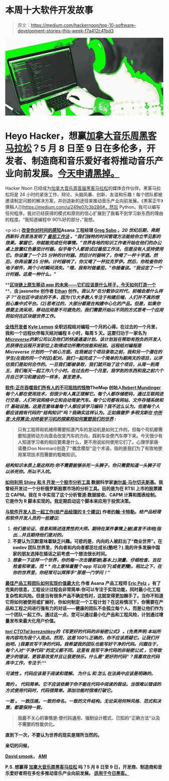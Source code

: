 # 本周十大软件开发故事

> 原文：<https://medium.com/hackernoon/top-10-software-development-stories-this-week-f7a412c41bd3>

![](img/856456eea631ab453495208310300b0a.png)

# Heyo Hacker，想赢[加拿大音乐周黑客马拉松](https://goo.gl/EFPgv4)？5 月 8 日至 9 日在多伦多，开发者、制造商和音乐爱好者将推动音乐产业向前发展。[今天申请黑掉。](https://goo.gl/JFK8HB)

Hacker Noon 已经成为[加拿大音乐周首届黑客马拉松](https://goo.gl/EFPgv4)的媒体合作伙伴。黑客马拉松将是 24 小时的紧张工作、辩论、头脑风暴、创新、友谊和乐趣！每个团队都被邀请制定问题的解决方案，并创造新的途径来推动音乐产业向前发展。《黑客正午》撰稿人[](https://medium.com/u/249e07c3b286#，然后 Python。我可以编写任何程序。我对已经获得的模式和原则的信心扩展到了我看不到学习新东西的理由的程度。“我知道编程中 90%好的部分，”我想。</p><p id=) [**改变你对时间的感知**](https://hackernoon.com/change-how-you-perceive-time-618282a1a9ec)**Asana 工程经理 [Greg Sabo](https://medium.com/u/5182310d740b?source=post_page-----f7a412c41bd3--------------------------------) 。*20 世纪后期，弗朗西斯科·西里洛发明了* [*番茄工作法*](https://francescocirillo.com/products/the-pomodoro-technique) *。“我们独特的时间管理方法能给你立竿见影的效果。掌握它，你就能完成任何事情。”世界各地的知识工作者开始在他们的办公桌上放置红色番茄计时器。似乎每个人都尝试过番茄工作法，但是没有人坚持使用它。你设置了一个 25 分钟的计时器。然后计时器响了，你喝了一杯十字酒。然后，你再设置 25 分钟。计时器响了，你又喝了一杯拉克罗伊。然后，你检查你的电子邮件，两个小时瞬间消失。“哦，我有时做番茄，”你接着说。“我设定了一个计时器。这是一种什么。”***

**[**区块链上原生移动 app 的未来——它们应该是什么样子，今天如何打造一个**](https://hackernoon.com/the-future-of-native-mobile-apps-on-blockchain-what-they-should-look-like-and-how-to-build-one-d25024db07d5) **。**由 jasonette 创作者 [Ethan](https://medium.com/u/a61d4adf872b?source=post_page-----f7a412c41bd3--------------------------------) 创作。*我认为“在分散协议时代，前端会是什么样子？”在社区中谈论的不多，因为:(1)大多数人专注于构建后端，人们并不真的想担心集中式平台。(2)思考过的，大部分都是在构建中心化的产品。但是，如果你想要主流采用，移动应用是不可避免的，我们需要开始以不同的方式思考一个应用将如何在区块链世界工作。***

**[**全栈开发者**](https://hackernoon.com/what-ive-learned-from-full-time-remote-pair-programming-for-a-month-c8070c5b901f) **[Kyle Lemon](https://medium.com/u/f4561eff53b8?source=post_page-----f7a412c41bd3--------------------------------) 全职远程结对编程一个月的心得。在过去的一个月里，我和一个远程伙伴每天结对编程 8 小时，每周 5 天。这要归功于一家名为[*Microverse*](https://www.microverse.org)*的新公司以及他们的快速通道计划。该计划旨在帮助有抱负的开发人员获得在远程开发职位上取得成功所需的技能和经验。远程结对编程是 Microverse 计划的一个核心方面。在我被这个项目录取之前，我和另一个潜在的学生(在我的同一个时区)配对。我们一起完成了一个简单的为期两天的项目，以评估我们是如何合作的。一旦我们都被录取，我们就开始了这个项目，从周一到周五，我们每天一起工作八个小时。在过去的一个月里，我学到的东西和我之前六个月自己学习和建设的一样多，甚至更多。*****

**[**软件:正在吞噬我们所有人的不可阻挡的怪物**](https://hackernoon.com/software-the-monster-thats-eating-us-all-b7c3bbe0b0d7)**TheMap 创始人[Robert Mundinger](https://medium.com/u/17f751b1b50b?source=post_page-----f7a412c41bd3--------------------------------)*每个人都在使用技术，但很少有人真正理解它。每个人都存储密码，通过互联网进行交易，人们听说网络中立和自动驾驶汽车。每个公司都有网站、文件存储系统和 IT 基础设施。这是否意味着每个人都应该学习编码？我不这么认为。但是每个人都应该拥有代码的“结构知识”吗？我确实这样认为。正如佩德罗·多明戈斯在* [*中所言:大师算法:对终极学习机的探索将如何重塑我们的世界*](https://www.amazon.com/Master-Algorithm-Ultimate-Learning-Machine/dp/1501299387) *:*****

> ****只有工程师和机械师需要知道汽车的发动机是如何工作的，但每个司机都需要知道转动方向盘会改变汽车的方向，踩刹车会使汽车停下来。今天很少有人知道学习者的相应要素是什么，更不用说如何使用它们了。心理学家唐·诺曼(Don Norman)创造了“概念模型”这个术语，指的是我们为了有效地使用某项技术而需要的粗略知识。****

*****结构知识本质上是这样的:你不需要能够杀死一头狮子，你只需要知道一头狮子可以杀死你。所以不入坑。*****

****[**如何利用 Shiny 和 R 开发一个股市分析工具**](https://hackernoon.com/how-to-develop-a-stock-market-analytical-tool-using-shiny-and-r-c2385e0d2f89) 数据科学家[谢尔盖·马尔切夫斯基](https://medium.com/u/28673ed8bcf3?source=post_page-----f7a412c41bd3--------------------------------)。我曾经开发过一个分析俄罗斯股票市场的分析工具。目的是为在 RTSI 上市的股票建立 CAPM。我在 R 中实现了这个分析管道:数据接收、CAPM 计算和图表绘制。它是作为 R 脚本实现的。我定期启动这个脚本来应用于投资决策。****

****[**与软件开发人员一起工作(给产品经理的 9 个建议)**](https://hackernoon.com/working-with-software-developers-9-tips-for-product-managers-396f6953f844) 作者[约翰·卡特勒](https://medium.com/u/4c3f4fe11e6b?source=post_page-----f7a412c41bd3--------------------------------)。*给产品经理和软件开发人员的一些建议:*****

1.  *****他们是论证、信息和陈述连贯性的大师。期待在某件事情上被(直言不讳地)指出…并且期待他们是对的。*****
2.  ****不要认为沉默意味着缺乏兴趣。可悲的是，内向的人被赶出了“商业世界”。在 swdev 团队世界里，外向者和内向者都茁壮成长(酷吧？).我的许多发展中国家的朋友选择在插话之前考虑一个想法很长时间。****
3.  ****想象一下这样一个世界，你的每一次击键都被(基本上)测量、仔细检查、吉拉检查和审查。而* * * *向上意味着整个 app 可以向下(或者更糟)。相比之下，在你的世界里，你经常可以挥挥手“那是一门学问！”****

****[**最佳产品工程团队如何实现价值最大化**](https://hackernoon.com/how-the-best-product-engineering-teams-maximize-value-89170c501e4c) 作者 Asana 产品工程师 [Eric Pelz](https://medium.com/u/dac7de48bcfb?source=post_page-----f7a412c41bd3--------------------------------) 。有了完美的信息，工程设计过程会非常简单:你可以专注于实现功能，同时最小化工程复杂性和风险。但是当有很多产品不确定性时，这就变得更加棘手了。当你不知道它将如何被使用或扩展时，你如何制定一个工程计划？在这些情况下，你需要在产品和工程之间进行强有力的对话——健康的团队不会孤立每个人，而是让他们作为一个团队一起工作。通过这一点，您可以通过最小化产品和工程风险，计划通过增量发布来最大化用户价值。****

****[**tori CTO**](https://hackernoon.com/the-non-secret-formula-for-writing-better-code-e41d1ff38682)**[Tal bereznitkey](https://medium.com/u/5711e47dae14?source=post_page-----f7a412c41bd3--------------------------------)的《写更好的代码的非秘密公式》** 。*(免责声明:本站所有内容均为我个人观点。然而，这是 100%正确的，你不应该质疑它。让我们开始吧。)我喜欢写干净的代码。我希望我的团队也能写好干净的代码。问题在于，每个人对“干净代码”的定义都不同。这里有* ***我写干净代码的非秘密公式*** *，它导致更少的错误，更容易改变并且让我更快乐。什么是“更好的代码”？我喜欢在代码库中工作，专注于:*****

*******可读性*** *。代码应该易于阅读和理解。* ***为什么*** *和* ***怎么*** *在法典中应该是明确的。*****

*******简约*** *。* *代码简单。它不应该依赖于你不能在代码中阅读的假设。当很难以错误的方式使用代码时，代码很简单。添加功能时很难打破它。*****

*******一致*** *。* *一致压痕。一致的命名。一致的文件结构。无论采用何种风格、范式和决策，都要保持一致。*****

> ****我最不关心的事情是:使代码通用、强制设计模式、已知的“正确方法”以及不需要的性能优化。****

****直到下一次，不要认为世界的现实是理所当然的。****

****亲切的问候，****

****[David smook](http://www.davidsmooke.net/)， [AMI](http://twitter.com/ami)****

******P.S.** 想赢得 [**加拿大音乐周黑客马拉松**](https://goo.gl/EFPgv4) 吗？5 月 8 日至 9 日，开发商、制造商和音乐爱好者将在多伦多推动音乐产业向前发展。 [**适用于今日黑客。**](https://goo.gl/JFK8HB)****